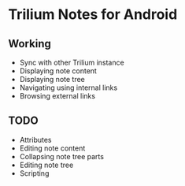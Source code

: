 # Trilium Notes for Android

## Working
- Sync with other Trilium instance
- Displaying note content
- Displaying note tree
- Navigating using internal links
- Browsing external links

## TODO
- Attributes
- Editing note content
- Collapsing note tree parts
- Editing note tree
- Scripting